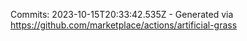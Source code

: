 Commits: 2023-10-15T20:33:42.535Z - Generated via https://github.com/marketplace/actions/artificial-grass
<br>
